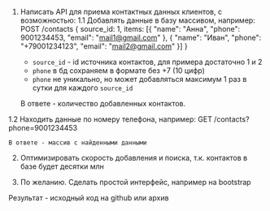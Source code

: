 1. Написать API для приема контактных данных клиентов, с возможностью:
  1.1 Добавлять данные в базу массивом, например:
    POST /contacts
    {
      source_id: 1,
      items: [{
        "name": "Анна",
        "phone": 9001234453,
        "email": "mail1@gmail.com"
      }, {
        "name": "Иван",
        "phone": "+79001234123",
        "email": "mail2@gmail.com"
      }]
    }

    - `source_id` - id источника контактов, для примера достаточно 1 и 2
    - `phone` в бд сохраняем в формате без +7 (10 цифр)
    - `phone` не уникально, но может добавляться максимум 1 раз в сутки для каждого `source_id`

    В ответе - количество добавленных контактов.

  1.2 Находить данные по номеру телефона, например:
    GET /contacts?phone=9001234453

    В ответе - массив с найденными данными

2. Оптимизировать скорость добавления и поиска, т.к. контактов в базе будет десятки млн

3. По желанию. Сделать простой интерфейс, например на bootstrap


Результат - исходный код на github или архив